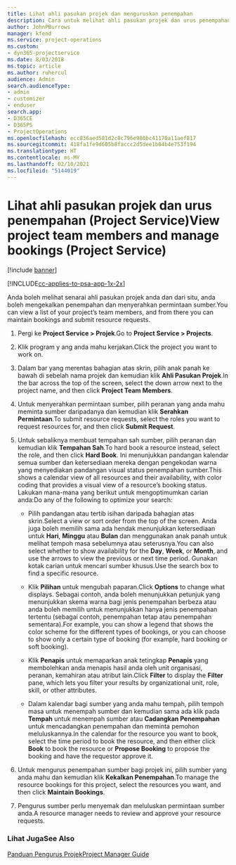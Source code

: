 ```yaml
---
title: Lihat ahli pasukan projek dan menguruskan penempahan
description: Cara untuk melihat ahli pasukan projek dan urus penempahan dalam Project Service
author: JohnPBurrows
manager: kfend
ms.service: project-operations
ms.custom:
- dyn365-projectservice
ms.date: 8/03/2018
ms.topic: article
ms.author: ruhercul
audience: Admin
search.audienceType:
- admin
- customizer
- enduser
search.app:
- D365CE
- D365PS
- ProjectOperations
ms.openlocfilehash: ecc836aed581d2c8c796e980bc41170a11aef817
ms.sourcegitcommit: 418fa1fe9d605b8faccc2d5dee1b04b4e753f194
ms.translationtype: HT
ms.contentlocale: ms-MY
ms.lasthandoff: 02/10/2021
ms.locfileid: "5144019"
---
```

# <a name="view-project-team-members-and-manage-bookings-project-service"></a><span data-ttu-id="47d2d-103">Lihat ahli pasukan projek dan urus penempahan (Project Service)</span><span class="sxs-lookup"><span data-stu-id="47d2d-103">View project team members and manage bookings (Project Service)</span></span>

[!include [banner](../includes/psa-now-project-operations.md)]

[!INCLUDE[cc-applies-to-psa-app-1x-2x](../includes/cc-applies-to-psa-app-1x-2x.md)]

<span data-ttu-id="47d2d-104">Anda boleh melihat senarai ahli pasukan projek anda dan dari situ, anda boleh mengekalkan penempahan dan menyerahkan permintaan sumber.</span><span class="sxs-lookup"><span data-stu-id="47d2d-104">You can view a list of your project’s team members, and from there you can maintain bookings and submit resource requests.</span></span>  
  
1.  <span data-ttu-id="47d2d-105">Pergi ke **Project Service > Projek**.</span><span class="sxs-lookup"><span data-stu-id="47d2d-105">Go to **Project Service > Projects**.</span></span>  
  
2.  <span data-ttu-id="47d2d-106">Klik program y ang anda mahu kerjakan.</span><span class="sxs-lookup"><span data-stu-id="47d2d-106">Click the project you want to work on.</span></span>  
  
3.  <span data-ttu-id="47d2d-107">Dalam bar yang merentas bahagian atas skrin, pilih anak panah ke bawah di sebelah nama projek dan kemudian klik **Ahli Pasukan Projek**.</span><span class="sxs-lookup"><span data-stu-id="47d2d-107">In the bar across the top of the screen, select the down arrow next to the project name, and then click **Project Team Members**.</span></span>  
  
4.  <span data-ttu-id="47d2d-108">Untuk menyerahkan permintaan sumber, pilih peranan yang anda mahu meminta sumber daripadanya dan kemudian klik **Serahkan Permintaan**.</span><span class="sxs-lookup"><span data-stu-id="47d2d-108">To submit resource requests, select the roles you want to request resources for, and then click **Submit Request**.</span></span>  
  
5.  <span data-ttu-id="47d2d-109">Untuk sebaliknya membuat tempahan sah sumber, pilih peranan dan kemudian klik **Tempahan Sah**.</span><span class="sxs-lookup"><span data-stu-id="47d2d-109">To hard book a resource instead, select the role, and then click **Hard Book**.</span></span> <span data-ttu-id="47d2d-110">Ini menunjukkan pandangan kalendar semua sumber dan ketersediaan mereka dengan pengekodan warna yang menyediakan pandangan visual status penempahan sumber.</span><span class="sxs-lookup"><span data-stu-id="47d2d-110">This shows a calendar view of all resources and their availability, with color coding that provides a visual view of a resource’s booking status.</span></span> <span data-ttu-id="47d2d-111">Lakukan mana-mana yang berikut untuk mengoptimumkan carian anda:</span><span class="sxs-lookup"><span data-stu-id="47d2d-111">Do any of the following to optimize your search:</span></span>  
  
    -   <span data-ttu-id="47d2d-112">Pilih pandangan atau tertib isihan daripada bahagian atas skrin.</span><span class="sxs-lookup"><span data-stu-id="47d2d-112">Select a view or sort order from the top of the screen.</span></span> <span data-ttu-id="47d2d-113">Anda juga boleh memilih sama ada hendak menunjukkan ketersediaan untuk **Hari**, **Minggu** atau **Bulan** dan menggunakan anak panah untuk melihat tempoh masa sebelumnya atau seterusnya.</span><span class="sxs-lookup"><span data-stu-id="47d2d-113">You can also select whether to show availability for the **Day**, **Week**, or **Month**, and use the arrows to view the previous or next time period.</span></span> <span data-ttu-id="47d2d-114">Gunakan kotak carian untuk mencari sumber khusus.</span><span class="sxs-lookup"><span data-stu-id="47d2d-114">Use the search box to find a specific resource.</span></span>  
  
    -   <span data-ttu-id="47d2d-115">Klik **Pilihan** untuk mengubah paparan.</span><span class="sxs-lookup"><span data-stu-id="47d2d-115">Click **Options** to change what displays.</span></span> <span data-ttu-id="47d2d-116">Sebagai contoh, anda boleh menunjukkan petunjuk yang menunjukkan skema warna bagi jenis penempahan berbeza atau anda boleh memilih untuk menunjukkan hanya jenis penempahan tertentu (sebagai contoh, penempahan tetap atau penempahan sementara).</span><span class="sxs-lookup"><span data-stu-id="47d2d-116">For example, you can show a legend that shows the color scheme for the different types of bookings, or you can choose to show only a certain type of booking (for example, hard booking or soft booking).</span></span>  
  
    -   <span data-ttu-id="47d2d-117">Klik **Penapis** untuk memaparkan anak tetingkap **Penapis** yang membolehkan anda menapis hasil anda oleh unit organisasi, peranan, kemahiran atau atribut lain.</span><span class="sxs-lookup"><span data-stu-id="47d2d-117">Click **Filter** to display the **Filter** pane, which lets you filter your results by organizational unit, role, skill, or other attributes.</span></span>  
  
    -   <span data-ttu-id="47d2d-118">Dalam kalendar bagi sumber yang anda mahu tempah, pilih tempoh masa untuk menempah sumber dan kemudian sama ada klik pada **Tempah** untuk menempah sumber atau **Cadangkan Penempahan** untuk mencadangkan penempahan dan meminta pemohon meluluskannya.</span><span class="sxs-lookup"><span data-stu-id="47d2d-118">In the calendar for the resource you want to book, select the time period to book the resource, and then either click **Book** to book the resource or **Propose Booking** to propose the booking and have the requestor approve it.</span></span>  
  
6.  <span data-ttu-id="47d2d-119">Untuk mengurus penempahan sumber bagi projek ini, pilih sumber yang anda mahu dan kemudian klik **Kekalkan Penempahan**.</span><span class="sxs-lookup"><span data-stu-id="47d2d-119">To manage the resource bookings for this project, select the resources you want, and then click **Maintain Bookings**.</span></span>  
  
7.  <span data-ttu-id="47d2d-120">Pengurus sumber perlu menyemak dan meluluskan permintaan sumber anda.</span><span class="sxs-lookup"><span data-stu-id="47d2d-120">A resource manager needs to review and approve your resource requests.</span></span>  
  
### <a name="see-also"></a><span data-ttu-id="47d2d-121">Lihat Juga</span><span class="sxs-lookup"><span data-stu-id="47d2d-121">See Also</span></span>  
 [<span data-ttu-id="47d2d-122">Panduan Pengurus Projek</span><span class="sxs-lookup"><span data-stu-id="47d2d-122">Project Manager Guide</span></span>](../psa/project-manager-guide.md)
